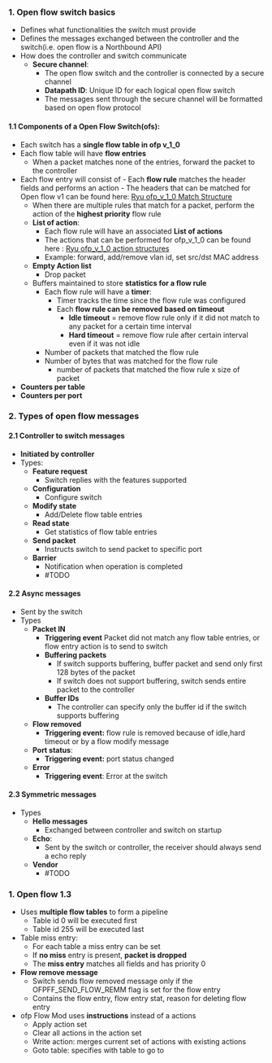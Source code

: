 
### 1. Open flow switch basics
- Defines what functionalities the switch must provide
- Defines the messages exchanged between the controller and the switch(i.e. open flow is a Northbound API)
- How does the controller and switch communicate
	- **Secure channel**:
		- The open flow switch and the controller is connected by a secure channel
		- **Datapath ID**: Unique ID for each logical open flow switch
		- The messages sent through the secure channel will be formatted based on open flow protocol
#### 1.1 Components of a Open Flow Switch(ofs):
- Each switch has a **single flow table in ofp v_1_0**
- Each flow table will have **flow entries** 
	- When a packet matches none of the entries, forward the packet to the controller
- Each flow entry will consist of 
		- Each **flow rule** matches the header fields and performs an action
			- The headers that can be matched for Open flow v1 can be found here: [Ryu ofp_v_1_0 Match Structure](https://ryu.readthedocs.io/en/latest/ofproto_v1_0_ref.html#flow-match-structure)
	- When there are multiple rules that match for a packet, perform the action of the **highest priority** flow rule
	- **List of action**:
		- Each flow rule will have an associated **List of actions**
		- The actions that can be performed for ofp_v_1_0 can be found here : [Ryu ofp_v_1_0 action structures](https://ryu.readthedocs.io/en/latest/ofproto_v1_0_ref.html#action-structures)
		- Example: forward, add/remove vlan id, set src/dst MAC address
	- **Empty Action list**
		- Drop packet
	- Buffers maintained to store **statistics for a flow rule**
		- Each flow rule will have a **timer**:
			- Timer tracks the time since the flow rule was configured
			- Each **flow rule can be removed based on timeout**
				- **Idle timeout** = remove flow rule only if it did not match to any packet for a certain time interval 
				- **Hard timeout** = remove flow rule after certain interval even if it was not idle
		- Number of packets that matched the flow rule
		- Number of bytes that was matched for the flow rule 
			- number of packets that matched the flow rule x size of packet
- **Counters per table**
- **Counters per port** 

### 2. Types of open flow messages
#### 2.1 Controller to switch messages
- **Initiated by controller**
- Types: 
	- **Feature request**
		- Switch replies with the features supported
	- **Configuration**
		- Configure switch 
	- **Modify state**
		- Add/Delete flow table entries
	- **Read state**
		- Get statistics of flow table entries
	- **Send packet**
		- Instructs switch to send packet to specific port
	- **Barrier**
		- Notification when operation is completed
		- #TODO 

#### 2.2 Async messages
- Sent by the switch
- Types
	- **Packet IN**
		- **Triggering event** Packet did not match any flow table entries, or flow entry action is to send to switch
		- **Buffering packets**
			- If switch supports buffering, buffer packet and send only first 128 bytes of the packet
			- If switch does not support buffering, switch sends entire packet to the controller
		- **Buffer IDs**
			- The controller can specify only the buffer id if the switch supports buffering
	- **Flow removed**
		- **Triggering event:** flow rule is removed because of idle,hard timeout or by a flow modify message 
	- **Port status**:
		- **Triggering event:** port status changed
	- **Error**
		- **Triggering event**: Error at the switch 

#### 2.3 Symmetric messages
- Types
	- **Hello messages**
		- Exchanged between controller and switch on startup
	- **Echo**: 
		- Sent by the switch or controller, the receiver should always send a echo reply	
	- **Vendor**
		- #TODO 

### 1. Open flow 1.3
- Uses **multiple flow tables** to form a pipeline
	- Table id 0 will be executed first
	- Table id 255 will be executed last
- Table miss entry:
	- For each table a miss entry can be set
	- If **no miss** entry is present, **packet is dropped**
	- The **miss entry** matches all fields and has priority 0
- **Flow remove message**
	- Switch sends flow removed message only if the OFPFF_SEND_FLOW_REMM flag is set for the flow entry
	- Contains the flow entry, flow entry stat, reason for deleting flow entry
- ofp Flow Mod uses **instructions** instead of a actions
	- Apply action set
	- Clear all actions in the action set 
	- Write action: merges current set of actions with existing actions
	- Goto table: specifies with table to go to
